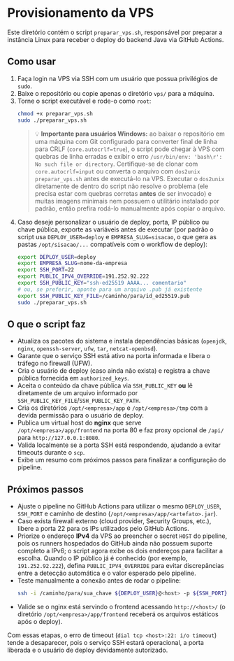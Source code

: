 # Provisionamento da VPS

Este diretório contém o script `preparar_vps.sh`, responsável por preparar a instância Linux para receber o deploy do backend Java via GitHub Actions.

## Como usar

1. Faça login na VPS via SSH com um usuário que possua privilégios de `sudo`.
2. Baixe o repositório ou copie apenas o diretório `vps/` para a máquina.
3. Torne o script executável e rode-o como `root`:
   ```bash
   chmod +x preparar_vps.sh
   sudo ./preparar_vps.sh
   ```
   > 💡 **Importante para usuários Windows:** ao baixar o repositório em uma máquina com Git configurado para converter
   > final de linha para CRLF (`core.autocrlf=true`), o script pode chegar à VPS com quebras de linha erradas e exibir o erro
   > `/usr/bin/env: 'bash\r': No such file or directory`. Certifique-se de clonar com `core.autocrlf=input` ou converta o
   > arquivo com `dos2unix preparar_vps.sh` antes de executá-lo na VPS. Executar o `dos2unix` diretamente de dentro do
   > script não resolve o problema (ele precisa estar com quebras corretas **antes** de ser invocado) e muitas imagens
   > minimais nem possuem o utilitário instalado por padrão, então prefira rodá-lo manualmente após copiar o arquivo.
4. Caso deseje personalizar o usuário de deploy, porta, IP público ou chave pública, exporte as variáveis antes de executar (por padrão o script usa `DEPLOY_USER=deploy` e `EMPRESA_SLUG=sisacao`, o que gera as pastas `/opt/sisacao/...` compatíveis com o workflow de deploy):
   ```bash
   export DEPLOY_USER=deploy
   export EMPRESA_SLUG=nome-da-empresa
   export SSH_PORT=22
   export PUBLIC_IPV4_OVERRIDE=191.252.92.222
   export SSH_PUBLIC_KEY="ssh-ed25519 AAAA... comentario"
   # ou, se preferir, aponte para um arquivo .pub já existente
   export SSH_PUBLIC_KEY_FILE=/caminho/para/id_ed25519.pub
   sudo ./preparar_vps.sh
   ```

## O que o script faz

- Atualiza os pacotes do sistema e instala dependências básicas (`openjdk`, `nginx`, `openssh-server`, `ufw`, `tar`, `netcat-openbsd`).
- Garante que o serviço SSH está ativo na porta informada e libera o tráfego no firewall (UFW).
- Cria o usuário de deploy (caso ainda não exista) e registra a chave pública fornecida em `authorized_keys`.
- Aceita o conteúdo da chave pública via `SSH_PUBLIC_KEY` **ou** lê diretamente de um arquivo informado por `SSH_PUBLIC_KEY_FILE`/`SSH_PUBLIC_KEY_PATH`.
- Cria os diretórios `/opt/<empresa>/app` e `/opt/<empresa>/tmp` com a devida permissão para o usuário de deploy.
- Publica um virtual host do **nginx** que serve `/opt/<empresa>/app/frontend` na porta 80 e faz proxy opcional de `/api/` para `http://127.0.0.1:8080`.
- Valida localmente se a porta SSH está respondendo, ajudando a evitar timeouts durante o `scp`.
- Exibe um resumo com próximos passos para finalizar a configuração do pipeline.

## Próximos passos

- Ajuste o pipeline no GitHub Actions para utilizar o mesmo `DEPLOY_USER`, `SSH_PORT` e caminho de destino (`/opt/<empresa>/app/<artefato>.jar`).
- Caso exista firewall externo (cloud provider, Security Groups, etc.), libere a porta 22 para os IPs utilizados pelo GitHub Actions.
- Priorize o endereço **IPv4** da VPS ao preencher o secret `HOST` do pipeline, pois os runners hospedados do GitHub ainda não possuem suporte completo a IPv6; o script agora exibe os dois endereços para facilitar a escolha. Quando o IP público já é conhecido (por exemplo, `191.252.92.222`), defina `PUBLIC_IPV4_OVERRIDE` para evitar discrepâncias entre a detecção automática e o valor esperado pelo pipeline.
- Teste manualmente a conexão antes de rodar o pipeline:
  ```bash
  ssh -i /caminho/para/sua_chave ${DEPLOY_USER}@<host> -p ${SSH_PORT}
  ```
- Valide se o nginx está servindo o frontend acessando `http://<host>/` (o diretório `/opt/<empresa>/app/frontend` receberá os arquivos estáticos após o deploy).

Com essas etapas, o erro de timeout (`dial tcp <host>:22: i/o timeout`) tende a desaparecer, pois o serviço SSH estará operacional, a porta liberada e o usuário de deploy devidamente autorizado.
